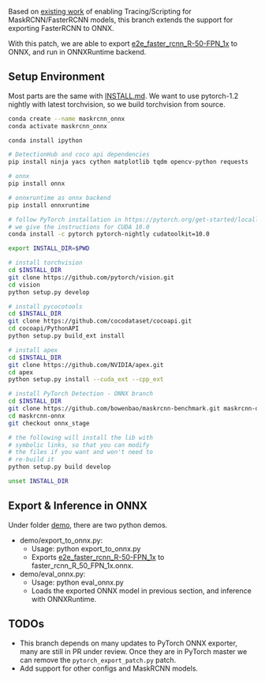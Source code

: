 Based on [existing work](https://github.com/facebookresearch/maskrcnn-benchmark/pull/138) of enabling Tracing/Scripting for MaskRCNN/FasterRCNN models, this branch extends the support for exporting FasterRCNN to ONNX.

With this patch, we are able to export [e2e_faster_rcnn_R-50-FPN_1x](https://github.com/facebookresearch/maskrcnn-benchmark/blob/master/configs/caffe2/e2e_faster_rcnn_R_50_FPN_1x_caffe2.yaml) to ONNX, and run in ONNXRuntime backend.

## Setup Environment

Most parts are the same with [INSTALL.md](../INSTALL.md). We want to use pytorch-1.2 nightly with latest torchvision, so we build torchvision from source.

```bash
conda create --name maskrcnn_onnx
conda activate maskrcnn_onnx

conda install ipython

# DetectionHub and coco api dependencies
pip install ninja yacs cython matplotlib tqdm opencv-python requests

# onnx
pip install onnx

# onnxruntime as onnx backend
pip install onnxruntime

# follow PyTorch installation in https://pytorch.org/get-started/locally/
# we give the instructions for CUDA 10.0
conda install -c pytorch pytorch-nightly cudatoolkit=10.0

export INSTALL_DIR=$PWD

# install torchvision
cd $INSTALL_DIR
git clone https://github.com/pytorch/vision.git
cd vision
python setup.py develop

# install pycocotools
cd $INSTALL_DIR
git clone https://github.com/cocodataset/cocoapi.git
cd cocoapi/PythonAPI
python setup.py build_ext install

# install apex
cd $INSTALL_DIR
git clone https://github.com/NVIDIA/apex.git
cd apex
python setup.py install --cuda_ext --cpp_ext

# install PyTorch Detection - ONNX branch
cd $INSTALL_DIR
git clone https://github.com/bowenbao/maskrcnn-benchmark.git maskrcnn-onnx
cd maskrcnn-onnx
git checkout onnx_stage

# the following will install the lib with
# symbolic links, so that you can modify
# the files if you want and won't need to
# re-build it
python setup.py build develop

unset INSTALL_DIR
```

## Export & Inference in ONNX
Under folder [demo](.), there are two python demos.

* demo/export_to_onnx.py:
  - Usage: python export_to_onnx.py
  - Exports [e2e_faster_rcnn_R-50-FPN_1x](https://github.com/facebookresearch/maskrcnn-benchmark/blob/master/configs/caffe2/e2e_faster_rcnn_R_50_FPN_1x_caffe2.yaml) to faster_rcnn_R_50_FPN_1x.onnx.
* demo/eval_onnx.py:
  - Usage: python eval_onnx.py
  - Loads the exported ONNX model in previous section, and inference with ONNXRuntime.

## TODOs
* This branch depends on many updates to PyTorch ONNX exporter, many are still in PR under review. Once they are in PyTorch master we can remove the ```pytorch_export_patch.py``` patch.
* Add support for other configs and MaskRCNN models.